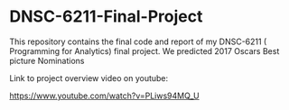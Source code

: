 # DNSC-6211-Final-Project
This repository contains the final code and report of my DNSC-6211 ( Programming for Analytics) final project. We predicted 2017 Oscars Best picture Nominations

Link to project overview video on youtube: 

https://www.youtube.com/watch?v=PLiws94MQ_U
